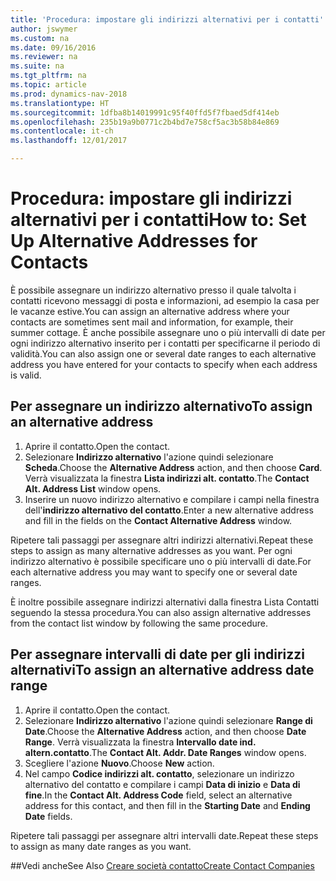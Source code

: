 ```yaml
---
title: 'Procedura: impostare gli indirizzi alternativi per i contatti'
author: jswymer
ms.custom: na
ms.date: 09/16/2016
ms.reviewer: na
ms.suite: na
ms.tgt_pltfrm: na
ms.topic: article
ms.prod: dynamics-nav-2018
ms.translationtype: HT
ms.sourcegitcommit: 1dfba8b14019991c95f40ffd5f7fbaed5df414eb
ms.openlocfilehash: 235b19a9b0771c2b4bd7e758cf5ac3b58b84e869
ms.contentlocale: it-ch
ms.lasthandoff: 12/01/2017

---
```

# <a name="how-to-set-up-alternative-addresses-for-contacts"></a><span data-ttu-id="4f62b-102">Procedura: impostare gli indirizzi alternativi per i contatti</span><span class="sxs-lookup"><span data-stu-id="4f62b-102">How to: Set Up Alternative Addresses for Contacts</span></span>
<span data-ttu-id="4f62b-103">È possibile assegnare un indirizzo alternativo presso il quale talvolta i contatti ricevono messaggi di posta e informazioni, ad esempio la casa per le vacanze estive.</span><span class="sxs-lookup"><span data-stu-id="4f62b-103">You can assign an alternative address where your contacts are sometimes sent mail and information, for example, their summer cottage.</span></span> <span data-ttu-id="4f62b-104">È anche possibile assegnare uno o più intervalli di date per ogni indirizzo alternativo inserito per i contatti per specificarne il periodo di validità.</span><span class="sxs-lookup"><span data-stu-id="4f62b-104">You can also assign one or several date ranges to each alternative address you have entered for your contacts to specify when each address is valid.</span></span>

## <a name="to-assign-an-alternative-address"></a><span data-ttu-id="4f62b-105">Per assegnare un indirizzo alternativo</span><span class="sxs-lookup"><span data-stu-id="4f62b-105">To assign an alternative address</span></span>
1. <span data-ttu-id="4f62b-106">Aprire il contatto.</span><span class="sxs-lookup"><span data-stu-id="4f62b-106">Open the contact.</span></span>
2. <span data-ttu-id="4f62b-107">Selezionare **Indirizzo alternativo** l'azione quindi selezionare **Scheda**.</span><span class="sxs-lookup"><span data-stu-id="4f62b-107">Choose the **Alternative Address** action, and then choose **Card**.</span></span> <span data-ttu-id="4f62b-108">Verrà visualizzata la finestra **Lista indirizzi alt. contatto**.</span><span class="sxs-lookup"><span data-stu-id="4f62b-108">The **Contact Alt. Address List** window opens.</span></span>
3. <span data-ttu-id="4f62b-109">Inserire un nuovo indirizzo alternativo e compilare i campi nella finestra dell'**indirizzo alternativo del contatto**.</span><span class="sxs-lookup"><span data-stu-id="4f62b-109">Enter a new alternative address and fill in the fields on the **Contact Alternative Address** window.</span></span>

<span data-ttu-id="4f62b-110">Ripetere tali passaggi per assegnare altri indirizzi alternativi.</span><span class="sxs-lookup"><span data-stu-id="4f62b-110">Repeat these steps to assign as many alternative addresses as you want.</span></span> <span data-ttu-id="4f62b-111">Per ogni indirizzo alternativo è possibile specificare uno o più intervalli di date.</span><span class="sxs-lookup"><span data-stu-id="4f62b-111">For each alternative address you may want to specify one or several date ranges.</span></span>

<span data-ttu-id="4f62b-112">È inoltre possibile assegnare indirizzi alternativi dalla finestra Lista Contatti seguendo la stessa procedura.</span><span class="sxs-lookup"><span data-stu-id="4f62b-112">You can also assign alternative addresses from the contact list window by following the same procedure.</span></span>

## <a name="to-assign-an-alternative-address-date-range"></a><span data-ttu-id="4f62b-113">Per assegnare intervalli di date per gli indirizzi alternativi</span><span class="sxs-lookup"><span data-stu-id="4f62b-113">To assign an alternative address date range</span></span>
1. <span data-ttu-id="4f62b-114">Aprire il contatto.</span><span class="sxs-lookup"><span data-stu-id="4f62b-114">Open the contact.</span></span>
2. <span data-ttu-id="4f62b-115">Selezionare **Indirizzo alternativo** l'azione quindi selezionare **Range di Date**.</span><span class="sxs-lookup"><span data-stu-id="4f62b-115">Choose the **Alternative Address** action, and then choose **Date Range**.</span></span> <span data-ttu-id="4f62b-116">Verrà visualizzata la finestra **Intervallo date ind. altern.contatto**.</span><span class="sxs-lookup"><span data-stu-id="4f62b-116">The **Contact Alt. Addr. Date Ranges** window opens.</span></span>
3. <span data-ttu-id="4f62b-117">Scegliere l'azione **Nuovo**.</span><span class="sxs-lookup"><span data-stu-id="4f62b-117">Choose **New** action.</span></span>
4. <span data-ttu-id="4f62b-118">Nel campo **Codice indirizzi alt. contatto**, selezionare un indirizzo alternativo del contatto e compilare i campi **Data di inizio** e **Data di fine**.</span><span class="sxs-lookup"><span data-stu-id="4f62b-118">In the **Contact Alt. Address Code** field, select an alternative address for this contact, and then fill in the **Starting Date** and **Ending Date** fields.</span></span>

<span data-ttu-id="4f62b-119">Ripetere tali passaggi per assegnare altri intervalli date.</span><span class="sxs-lookup"><span data-stu-id="4f62b-119">Repeat these steps to assign as many date ranges as you want.</span></span>

##<a name="see-also"></a><span data-ttu-id="4f62b-120">Vedi anche</span><span class="sxs-lookup"><span data-stu-id="4f62b-120">See Also</span></span>
[<span data-ttu-id="4f62b-121">Creare società contatto</span><span class="sxs-lookup"><span data-stu-id="4f62b-121">Create Contact Companies</span></span>](marketing-create-contact-companies.md)

